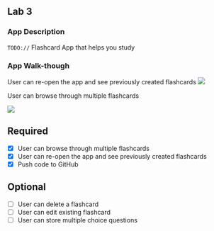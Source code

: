 
## Lab 3

### App Description
`TODO://` Flashcard App that helps you study 

### App Walk-though


 User can re-open the app and see previously created flashcards
 ![](https://i.imgur.com/8073Puk.gif)
 
 
 
 User can browse through multiple flashcards
 
 ![](https://i.imgur.com/X8FZZLA.gif)




## Required
- [x] User can browse through multiple flashcards
- [x] User can re-open the app and see previously created flashcards
- [x] Push code to GitHub
## Optional
- [ ] User can delete a flashcard
- [ ] User can edit existing flashcard
- [ ] User can store multiple choice questions
